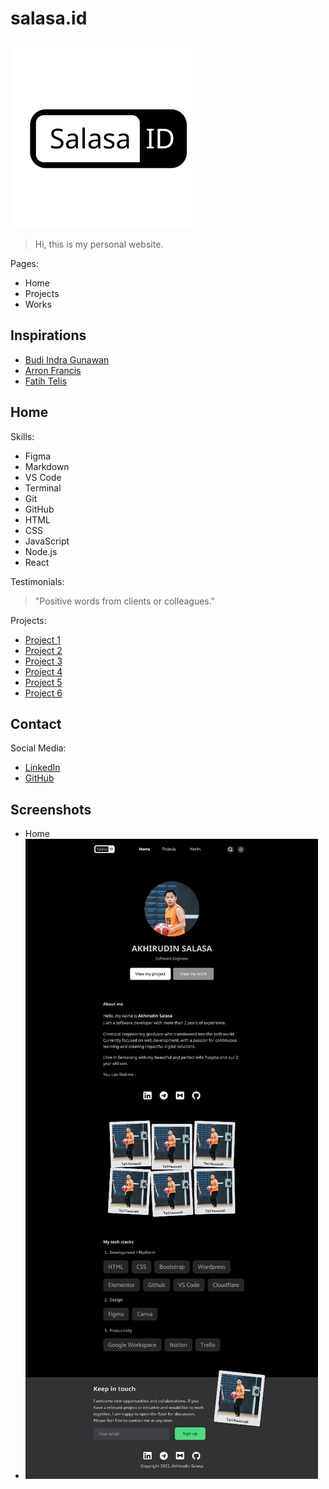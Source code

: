 # salasa.id 

 ![Home](salasa-logo-dark.png) 

> Hi, this is my personal website.

Pages:

- Home
- Projects
- Works

## Inspirations

- [Budi Indra Gunawan](https://budigunawan.com)
- [Arron Francis](https://aaronfrancis.com)
- [Fatih Telis](https://fatihtelis.com/)

## Home

Skills:

- Figma
- Markdown
- VS Code
- Terminal
- Git
- GitHub
- HTML
- CSS
- JavaScript
- Node.js
- React

Testimonials:

> "Positive words from clients or colleagues."

Projects:

- [Project 1](https://salasa.id)
- [Project 2](#)
- [Project 3](#)
- [Project 4](#)
- [Project 5](#)
- [Project 6](#)

## Contact

Social Media:

- [LinkedIn](https://linkedin.com/in/salasaakhr)
- [GitHub](https://github.com/salasaa)

## Screenshots

- Home
- ![Home](home-dark.jpeg)
